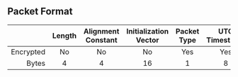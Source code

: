 ## Packet Format

|           | Length | Alignment Constant | Initialization Vector | Packet Type | UTC Timestamp |  Content  |
|----------:|:------:|:------------------:|:---------------------:|:-----------:|:-------------:|:---------:|
| Encrypted |   No   |         No         |           No          |     Yes     |      Yes      |    Yes    |
|     Bytes |    4   |          4         |           16          |      1      |       8       | Undefined |
 